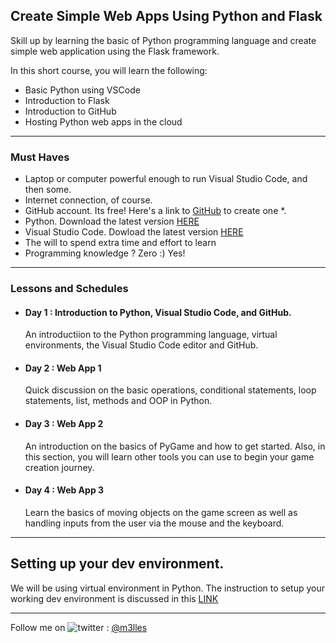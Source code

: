 ## Create Simple Web Apps Using Python and Flask

Skill up by learning the basic of Python programming language and create simple web application using the Flask framework.

In this short course, you will learn the following:
- Basic Python using VSCode
- Introduction to Flask
- Introduction to GitHub
- Hosting Python web apps in the cloud

<hr/>

### Must Haves

- Laptop or computer powerful enough to run Visual Studio Code, and then some.
- Internet connection, of course.
- GitHub account. Its free! Here's a link to [GitHub](https://www.github.com) to create one *.
- Python. Download the latest version [HERE](https://www.python.org/downloads/)
- Visual Studio Code. Dowload the latest version [HERE](https://code.visualstudio.com/Download)
- The will to spend extra time and effort to learn
- Programming knowledge ? Zero :) Yes!

<hr/>

### Lessons and Schedules

- #### Day 1 : Introduction to Python, Visual Studio Code, and GitHub.
  
  An introductiion to the Python programming language, virtual environments, the Visual Studio Code editor and GitHub.
  
- #### Day 2 : Web App 1

  Quick discussion on the basic operations, conditional statements, loop statements, list, methods and OOP in Python.
  
- #### Day 3 : Web App 2

  An introduction on the basics of PyGame and how to get started. Also, in this section, you will learn other tools you can use to begin your game creation journey.
  
- #### Day 4 : Web App 3

  Learn the basics of moving objects on the game screen as well as handling inputs from the user via the mouse and the keyboard.

<hr/>

## Setting up your dev environment.

We will be using virtual environment in Python.  The instruction to setup your working dev environment is discussed in this [LINK](https://trashvin.github.io/learning-basic-python-and-flask/dev_env_setup.md)


<hr/>


Follow me on <img title="a title" alt="twitter" src="https://i.imgur.com/JLLlB5S.png"> : [@m3lles](https://twitter.com/m3lles)
